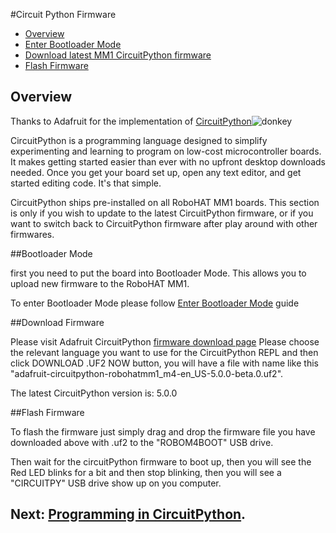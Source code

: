 #Circuit Python Firmware

* [Overview](#overview)
* [Enter Bootloader Mode](#bootloader-mode)
* [Download latest MM1 CircuitPython firmware](#download-firmware)
* [Flash Firmware](#flash-firmware)

## Overview
Thanks to Adafruit for the implementation of [CircuitPython](https://learn.adafruit.com/welcome-to-circuitpython/what-is-circuitpython)![donkey](/assets/logos/rpi_logo.png)

CircuitPython is a programming language designed to simplify experimenting and learning to program on low-cost microcontroller boards. It makes getting started easier than ever with no upfront desktop downloads needed. Once you get your board set up, open any text editor, and get started editing code. It's that simple.

CircuitPython ships pre-installed on all RoboHAT MM1 boards.  This section is only if you wish to update to the latest CircuitPython firmware, or if you want to switch back to CircuitPython firmware after play around with other firmwares.

##Bootloader Mode

first you need to put the board into Bootloader Mode.  This allows you to upload new firmware to the RoboHAT MM1.

To enter Bootloader Mode please follow [Enter Bootloader Mode](/firmwares/bootloader/#enter-bootloader-mode) guide

##Download Firmware

Please visit Adafruit CircuitPython [firmware download page](https://circuitpython.org/board/robohatmm1_m4/)
Please choose the relevant language you want to use for the CircuitPython REPL and then click DOWNLOAD .UF2 NOW button, you will have a file with name like this "adafruit-circuitpython-robohatmm1_m4-en_US-5.0.0-beta.0.uf2".

The latest CircuitPython version is: 5.0.0

##Flash Firmware

To flash the firmware just simply drag and drop the firmware file you have downloaded above with .uf2 to the "ROBOM4BOOT" USB drive.  

Then wait for the circuitPython firmware to boot up, then you will see the Red LED blinks for a bit and then stop blinking, then you will see a "CIRCUITPY" USB drive show up on you computer.

## Next: [Programming in CircuitPython](/guide/circuitpython/).
